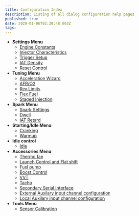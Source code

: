 ```yaml
---
title: Configuration Index
description: Listing of all dialog configuration help pages
published: true
date: 2020-01-06T02:20:48.003Z
tags: 
---
```


-   **Settings Menu**
    -   [Engine Constants](/configuration/Engine_Constants)
    -   [Injector Characteristics](/configuration/Injector_Characteristics)
    -   [Trigger Setup](/configuration/Trigger_Setup)
    -   [IAT Density](/configuration/IAT_Density)
    -   [Reset Control](/configuration/Reset_Control)
-   **Tuning Menu**
    -   [Acceleration Wizard](/configuration/Acceleration_Wizard)
    -   [AFR/O2](/configuration/O2)
    -   [Rev Limits](/configuration/Rev_Limits)
    -   [Flex Fuel](/configuration/Flex_Fuel)
    -   [Staged Injection](/configuration/Staged_Injection)
-   **Spark Menu**
    -   [Spark Settings](/configuration/Spark_Settings "wikilink")
    -   [Dwell](/configuration/Dwell "wikilink")
    -   [IAT Retard](/configuration/IAT_Retard "wikilink")
-   **Starting/Idle Menu**
    -   [Cranking](/configuration/Cranking "wikilink")
    -   [Warmup](/configuration/Warmup "wikilink")
-   **Idle control**
    -   [Idle](/configuration/Idle "wikilink")
-   **Accessories Menu**
    -   [Thermo fan](/configuration/Thermo_fan "wikilink")
    -   [Launch Control and Flat shift](/configuration/Launch_Flatshift "wikilink")
    -   [Fuel pump](/configuration/Fuel_pump "wikilink")
    -   [Boost Control](/configuration/Boost_Control "wikilink")
    -   [VVT](/configuration/VVT "wikilink")
    -   [Tacho](/configuration/Tacho "wikilink")
    -   [Secondary Serial Interface](/configuration/Secondary_Serial_IO_interface "wikilink")
    -   [External Auxilary input channel configuration](/configuration/Auxillary_IO_Configuration#How_to_Configure_to_use_a_External_Data_Source "wikilink")
    -   [Local Auxilary input channel configuration](/configuration/Auxillary_IO_Configuration#How_to_Configure_to_use_a_Local_MCU_pin "wikilink")
-   **Tools Menu**
    -   [Sensor Calibration](/configuration/Sensor_Calibration "wikilink")
